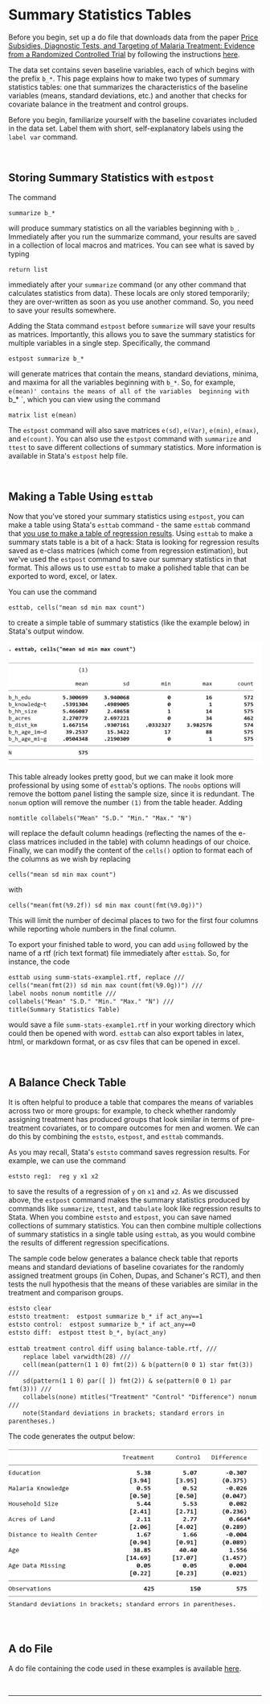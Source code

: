 # Summary Statistics Tables

Before you begin, set up a do file that 
downloads data from the paper 
[Price Subsidies, Diagnostic Tests, and Targeting of Malaria Treatment: Evidence from a Randomized Controlled Trial](https://www.aeaweb.org/articles?id=10.1257/aer.20130267) by following the instructions [here](https://pjakiela.github.io/stata/making-tables.html). 

The data set contains seven baseline variables, each of which begins with the prefix `b_*`.  This page explains 
how to make two types of summary statistics tables: one that summarizes the characteristics of the baseline variables (means, 
standard deviations, etc.) and another that checks for covariate balance in the treatment and control groups.  

Before you begin, familiarize yourself with the baseline covariates included in the data set.  Label them 
with short, self-explanatory labels using the `label var` command.  

<br>

## Storing Summary Statistics with `estpost`

The command 
```
summarize b_*
```
will produce summary statistics on all the variables beginning with `b_`.   Immediately after you run 
the summarize command, your results are saved in a collection of local macros and matrices.  You can see 
what is saved by typing 
```
return list
```
immediately after your `summarize` command (or any other command that calculates statistics from data). These locals 
are only stored temporarily; they are over-written as soon as you use another command.  So, you need to save your results somewhere.

Adding the Stata command 
`estpost` before `summarize` will save your results as matrices.  Importantly, this allows you to save 
the summary statistics for multiple variables in a single step.  Specifically, the command 
```
estpost summarize b_*
```
will generate matrices that contain the means, standard deviations, minima, and maxima for all 
the variables beginning with `b_*`.  So, for example, `e(mean)' contains the means of all of the variables 
beginning with `b_* `, which you can 
view using the command
```
matrix list e(mean)
```
The `estpost` command will also save matrices `e(sd)`, `e(Var)`, `e(min)`, `e(max)`, and `e(count)`.  You can also 
use the `estpost` command with `summarize` and `ttest` to save different collections of summary statistics.  More information 
is available in Stata's `estpost` help file.

<br>

## Making a Table Using `esttab`

Now that you've stored your summary statistics using `estpost`, you can make a table using Stata's 
`esttab` command - the same `esttab` command that [you use to make a table of regression 
results](https://pjakiela.github.io/stata/regression-table.html).  Using `esttab` to make a 
summary stats table is a bit of a hack:  Stata is looking for regression results saved as 
e-class matrices (which come from regression estimation), but we've used the `estpost` command 
to save our summary statistics in that format.  This allows us to use `esttab` to make 
a polished table that can be exported to word, excel, or latex.  

You can use the command 
```
esttab, cells("mean sd min max count")
```
to create a simple table of summary statistics (like the example below) in Stata's output window.  

![esttab-summstats1.png](esttab-summstats1.png)

This table already lookes pretty good, but we can make it look more professional by using 
some of `esttab`'s options.  The `noobs` options will remove the bottom panel listing the sample size, 
since it is redundant.  The `nonum` option will remove the number `(1)` from the table header.  Adding 
```
nomtitle collabels("Mean" "S.D." "Min." "Max." "N")
``` 
will replace the default column headings (reflecting the names of the e-class matrices included in the table) 
with column headings of our choice.  Finally, we can modify the content of the `cells()` option 
to format each of the columns as we wish by replacing
```
cells("mean sd min max count")
```
with 
```
cells("mean(fmt(%9.2f)) sd min max count(fmt(%9.0g))")
```
This will limit the number of decimal places to two for the first four columns 
while reporting whole numbers in the final column.  

To export your finished table to word, you can add `using` followed by the name of a rtf (rich text format) 
file immediately after `esttab`.  So, for instance, the code
```
esttab using summ-stats-example1.rtf, replace ///
cells("mean(fmt(2)) sd min max count(fmt(%9.0g))") ///
label noobs nonum nomtitle ///
collabels("Mean" "S.D." "Min." "Max." "N") ///
title(Summary Statistics Table)
```
would save a file `summ-stats-example1.rtf` in your working directory which could then be opened with word.  `esttab` 
can also export tables in latex, html, or markdown format, or as csv files that can be opened in excel.  

<br>

## A Balance Check Table

It is often helpful to produce a table that compares the means of variables across two or more groups:  for example, 
to check whether randomly assigning treatment has produced groups that look similar in terms of pre-treatment covariates, 
or to compare outcomes for men and women.  We can do this by combining the `eststo`, `estpost`, and `esttab` commands.  

As you may recall, Stata's `eststo` command saves regression results.  For example, we can use the command 
```
eststo reg1:  reg y x1 x2
```
to save the results of a regression of `y` on `x1` and `x2`.  As we discussed above, the `estpost` command makes the summary statistics 
produced by commands like `summarize`, `ttest`, and `tabulate` look like regression results to Stata.  When you combine `eststo` and 
`estpost`, you can save named collections of summary statistics.  You can then combine multiple collections of summary statistics 
in a single table using `esttab`, as you would combine the results of different regression specifications.

The sample code below generates a balance check table that reports means and standard deviations of baseline covariates for the 
randomly assigned treatment groups (in Cohen, Dupas, and Schaner's RCT), and then tests the null hypothesis that the means of these variables 
are similar in the treatment and comparison groups.

```
eststo clear
eststo treatment:  estpost summarize b_* if act_any==1
eststo control:  estpost summarize b_* if act_any==0
eststo diff:  estpost ttest b_*, by(act_any)

esttab treatment control diff using balance-table.rtf, ///
	replace label varwidth(28) ///
	cell(mean(pattern(1 1 0) fmt(2)) & b(pattern(0 0 1) star fmt(3)) ///
	sd(pattern(1 1 0) par([ ]) fmt(2)) & se(pattern(0 0 1) par fmt(3))) ///
	collabels(none) mtitles("Treatment" "Control" "Difference") nonum ///
	note(Standard deviations in brackets; standard errors in parentheses.) 
```
The code generates the output below:

![esttab-balance1.png](esttab-balance1.png)

<br>

## A do File

A do file containing the code used in these examples is available [here](summ-stats-table-examples.do).

<br>

 ---
